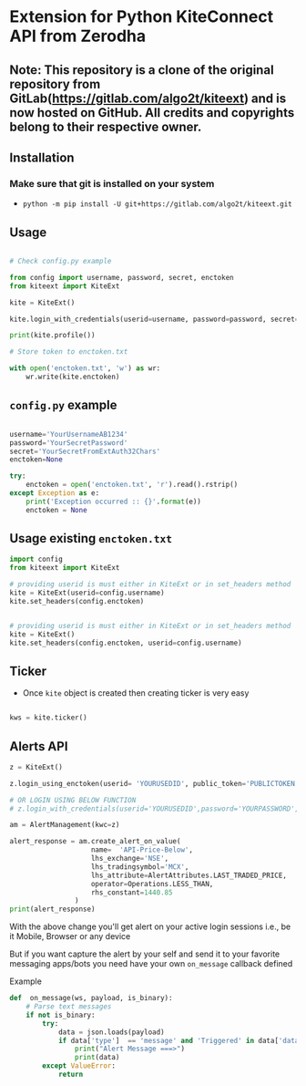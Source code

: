# Extension for Python KiteConnect API from Zerodha

## Note: This repository is a clone of the original repository from GitLab(https://gitlab.com/algo2t/kiteext) and is now hosted on GitHub. All credits and copyrights belong to their respective owner.

## Installation

### Make sure that git is installed on your system

* `python -m pip install -U git+https://gitlab.com/algo2t/kiteext.git`


## Usage

```python

# Check config.py example

from config import username, password, secret, enctoken
from kiteext import KiteExt

kite = KiteExt()

kite.login_with_credentials(userid=username, password=password, secret=secret)

print(kite.profile())

# Store token to enctoken.txt

with open('enctoken.txt', 'w') as wr:
    wr.write(kite.enctoken)

```

## `config.py` example

```python

username='YourUsernameAB1234'
password='YourSecretPassword'
secret='YourSecretFromExtAuth32Chars'
enctoken=None

try:
    enctoken = open('enctoken.txt', 'r').read().rstrip()
except Exception as e:
    print('Exception occurred :: {}'.format(e))
    enctoken = None

```

## Usage existing `enctoken.txt`

```python
import config
from kiteext import KiteExt

# providing userid is must either in KiteExt or in set_headers method
kite = KiteExt(userid=config.username)
kite.set_headers(config.enctoken)

```

```python

# providing userid is must either in KiteExt or in set_headers method
kite = KiteExt()
kite.set_headers(config.enctoken, userid=config.username)

```

## Ticker

* Once `kite` object is created then creating ticker is very easy

```python

kws = kite.ticker()

```



## Alerts API

```python
z = KiteExt()

z.login_using_enctoken(userid= 'YOURUSEDID', public_token='PUBLICTOKEN', enctoken='ENCTOKEN' )

# OR LOGIN USING BELOW FUNCTION
# z.login_with_credentials(userid='YOURUSEDID',password='YOURPASSWORD',pin=int(input("Your Totp here: ")))

am = AlertManagement(kwc=z)

alert_response = am.create_alert_on_value(
                    name=  'API-Price-Below',
                    lhs_exchange='NSE',
                    lhs_tradingsymbol='MCX',
                    lhs_attribute=AlertAttributes.LAST_TRADED_PRICE,
                    operator=Operations.LESS_THAN,
                    rhs_constant=1440.85
                )
print(alert_response)


```

With the above change you'll get alert on your active login sessions i.e., be it Mobile, Browser or any device

But if you want capture the alert by your self and send it to your favorite messaging apps/bots you need have your own `on_message` callback defined

Example
```python
def  on_message(ws, payload, is_binary):
    # Parse text messages  
    if not is_binary:
        try:
            data = json.loads(payload)
            if data['type']  == 'message' and 'Triggered' in data['data']:
                print("Alert Message ===>")
                print(data)
        except ValueError:
            return
    
```
